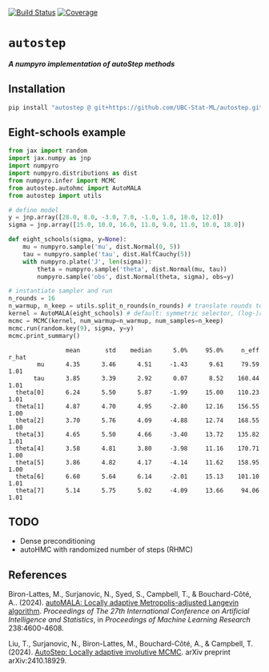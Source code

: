 [![Build Status](https://github.com/UBC-Stat-ML/autostep/actions/workflows/CI.yml/badge.svg?branch=main)](https://github.com/UBC-Stat-ML/autostep/actions/workflows/CI.yml?query=branch%3Amain)
[![Coverage](https://codecov.io/gh/UBC-Stat-ML/autostep/branch/main/graph/badge.svg)](https://codecov.io/gh/UBC-Stat-ML/autostep)

# `autostep`

***A numpyro implementation of autoStep methods***

## Installation

```bash
pip install "autostep @ git+https://github.com/UBC-Stat-ML/autostep.git"
```

## Eight-schools example

```python
from jax import random
import jax.numpy as jnp
import numpyro
import numpyro.distributions as dist
from numpyro.infer import MCMC
from autostep.autohmc import AutoMALA
from autostep import utils

# define model
y = jnp.array([28.0, 8.0, -3.0, 7.0, -1.0, 1.0, 18.0, 12.0])
sigma = jnp.array([15.0, 10.0, 16.0, 11.0, 9.0, 11.0, 10.0, 18.0])

def eight_schools(sigma, y=None):
    mu = numpyro.sample('mu', dist.Normal(0, 5))
    tau = numpyro.sample('tau', dist.HalfCauchy(5))
    with numpyro.plate('J', len(sigma)):
        theta = numpyro.sample('theta', dist.Normal(mu, tau))
        numpyro.sample('obs', dist.Normal(theta, sigma), obs=y)

# instantiate sampler and run
n_rounds = 16
n_warmup, n_keep = utils.split_n_rounds(n_rounds) # translate rounds to warmup/keep
kernel = AutoMALA(eight_schools) # default: symmetric selector, (log-)random mix preconditioner
mcmc = MCMC(kernel, num_warmup=n_warmup, num_samples=n_keep)
mcmc.run(random.key(9), sigma, y=y)
mcmc.print_summary()
```
```
                mean       std    median      5.0%     95.0%     n_eff     r_hat
        mu      4.35      3.46      4.51     -1.43      9.61     79.59      1.01
       tau      3.85      3.39      2.92      0.07      8.52    160.44      1.01
  theta[0]      6.24      5.50      5.87     -1.99     15.00    110.23      1.01
  theta[1]      4.87      4.70      4.95     -2.80     12.16    156.55      1.00
  theta[2]      3.70      5.76      4.09     -4.88     12.74    168.55      1.00
  theta[3]      4.65      5.50      4.66     -3.40     13.72    135.82      1.01
  theta[4]      3.58      4.81      3.80     -3.98     11.16    170.71      1.00
  theta[5]      3.86      4.82      4.17     -4.14     11.62    158.95      1.00
  theta[6]      6.60      5.64      6.14     -2.01     15.13    101.10      1.01
  theta[7]      5.14      5.75      5.02     -4.09     13.66     94.06      1.01
```

## TODO

- Dense preconditioning
- autoHMC with randomized number of steps (RHMC)

## References

Biron-Lattes, M., Surjanovic, N., Syed, S., Campbell, T., & Bouchard-Côté, A.. (2024). 
[autoMALA: Locally adaptive Metropolis-adjusted Langevin algorithm](https://proceedings.mlr.press/v238/biron-lattes24a.html). 
*Proceedings of The 27th International Conference on Artificial Intelligence and Statistics*, 
in *Proceedings of Machine Learning Research* 238:4600-4608.

Liu, T., Surjanovic, N., Biron-Lattes, M., Bouchard-Côté, A., & Campbell, T. (2024). 
[AutoStep: Locally adaptive involutive MCMC](https://arxiv.org/abs/2410.18929). arXiv preprint arXiv:2410.18929.
